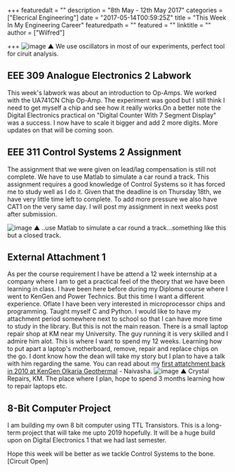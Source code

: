 +++
featuredalt = ""
description = "8th May - 12th May 2017"
categories = ["Elecrical Engineering"]
date = "2017-05-14T00:59:25Z"
title = "This Week In My Engineering Career"
featuredpath = ""
featured = ""
linktitle = ""
author = ["Wilfred"]

+++
![image](/img/twimec/osc.JPG)
&#9650; We use oscillators in most of our experiments, perfect tool for ciruit analysis.
## EEE 309 Analogue Electronics 2 Labwork
This week's labwork was about an introduction to Op-Amps. We worked with the UA741CN Chip Op-Amp. The experiment was good but I still think I need to get myself a chip and see how it really works.On a better note the Digital Electronics practical on "Digital Counter With 7 Segment Display" was a success. I now have to scale it bigger and add 2 more digits. More updates on that will be coming soon.

## EEE 311 Control Systems 2 Assignment
The assignment that we were given on lead/lag compensation is still not complete. We have to use Matlab to simulate a car round a track. This assignment requires a good knowledge of Control Systems so it has forced me to study well as I do it. Given that the deadline is on Thursday 18th, we have very little time left to complete. To add more pressure we also have CAT1 on the very same day. I will post my assignment in next weeks post after submission.

![image](/img/twimec/rain.JPG)
&#9650; ..use Matlab to simulate a car round a track...something like this but a closed track.

## External Attachment 1
As per the course requirement I have be attend a 12 week internship at a company where I am to get a practical feel of the theory that we have been learning in class. I have
been here before during my Diploma course where I went to KenGen and Power Technics. But this time I want a different experience. Oflate I have been very interested in microprocessor
chips and programming. Taught myself C and Python. I would like to have my attachment period somewhere next to school so that I can have more time to study in the library.
But this is not the main reason. There is a small laptop repair shop at KM near my University. The guy running it is very skilled and I admire him alot. This is where I
want to spend my 12 weeks. Learning how to put apart a laptop's motherboard, remove, repair and replace chips on the go. I dont know how the dean will take my story but
I plan to have a talk with him regarding the same. You can read about my [first attatchment back in 2010 at KenGen Olkaria Geothermal](http://3phasepower.blogspot.co.ke/2010/09/industrial-attachment-kengen-olkaria.html) - Naivasha. 
![image](/img/twimec/km.JPG)
&#9650; Crystal Repairs, KM. The place where I plan, hope to spend 3 months learning how to repair laptops etc.

## 8-Bit Computer Project
I am building my own 8 bit computer using TTL Transistors. This is a long-term project that will take me upto 2019 hopefully. It will be a huge build upon on Digital Electronics 1
that we had last semester. 

Hope this week will be better as we tackle Control Systems to the bone. [Circuit Open]